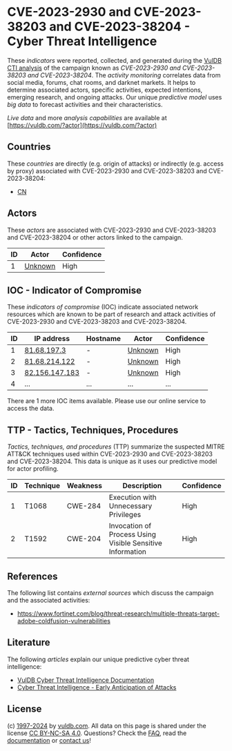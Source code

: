 # CVE-2023-2930 and CVE-2023-38203 and CVE-2023-38204 - Cyber Threat Intelligence

These _indicators_ were reported, collected, and generated during the [VulDB CTI analysis](https://vuldb.com/?kb.cti) of the campaign known as _CVE-2023-2930 and CVE-2023-38203 and CVE-2023-38204_. The _activity monitoring_ correlates data from social media, forums, chat rooms, and darknet markets. It helps to determine associated actors, specific activities, expected intentions, emerging research, and ongoing attacks. Our unique _predictive model_ uses _big data_ to forecast activities and their characteristics.

_Live data_ and more _analysis capabilities_ are available at [https://vuldb.com/?actor](https://vuldb.com/?actor)

## Countries

These _countries_ are directly (e.g. origin of attacks) or indirectly (e.g. access by proxy) associated with CVE-2023-2930 and CVE-2023-38203 and CVE-2023-38204:

* [CN](https://vuldb.com/?country.cn)

## Actors

These _actors_ are associated with CVE-2023-2930 and CVE-2023-38203 and CVE-2023-38204 or other actors linked to the campaign.

ID | Actor | Confidence
-- | ----- | ----------
1 | [Unknown](https://vuldb.com/?actor.unknown) | High

## IOC - Indicator of Compromise

These _indicators of compromise_ (IOC) indicate associated network resources which are known to be part of research and attack activities of CVE-2023-2930 and CVE-2023-38203 and CVE-2023-38204.

ID | IP address | Hostname | Actor | Confidence
-- | ---------- | -------- | ----- | ----------
1 | [81.68.197.3](https://vuldb.com/?ip.81.68.197.3) | - | [Unknown](https://vuldb.com/?actor.unknown) | High
2 | [81.68.214.122](https://vuldb.com/?ip.81.68.214.122) | - | [Unknown](https://vuldb.com/?actor.unknown) | High
3 | [82.156.147.183](https://vuldb.com/?ip.82.156.147.183) | - | [Unknown](https://vuldb.com/?actor.unknown) | High
4 | ... | ... | ... | ...

There are 1 more IOC items available. Please use our online service to access the data.

## TTP - Tactics, Techniques, Procedures

_Tactics, techniques, and procedures_ (TTP) summarize the suspected MITRE ATT&CK techniques used within CVE-2023-2930 and CVE-2023-38203 and CVE-2023-38204. This data is unique as it uses our predictive model for actor profiling.

ID | Technique | Weakness | Description | Confidence
-- | --------- | -------- | ----------- | ----------
1 | T1068 | CWE-284 | Execution with Unnecessary Privileges | High
2 | T1592 | CWE-204 | Invocation of Process Using Visible Sensitive Information | High

## References

The following list contains _external sources_ which discuss the campaign and the associated activities:

* https://www.fortinet.com/blog/threat-research/multiple-threats-target-adobe-coldfusion-vulnerabilities

## Literature

The following _articles_ explain our unique predictive cyber threat intelligence:

* [VulDB Cyber Threat Intelligence Documentation](https://vuldb.com/?kb.cti)
* [Cyber Threat Intelligence - Early Anticipation of Attacks](https://www.scip.ch/en/?labs.20201022)

## License

(c) [1997-2024](https://vuldb.com/?kb.changelog) by [vuldb.com](https://vuldb.com/?kb.about). All data on this page is shared under the license [CC BY-NC-SA 4.0](https://creativecommons.org/licenses/by-nc-sa/4.0/). Questions? Check the [FAQ](https://vuldb.com/?kb.faq), read the [documentation](https://vuldb.com/?kb) or [contact us](https://vuldb.com/?contact)!
